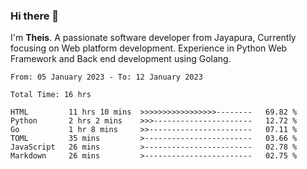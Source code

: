 ### Hi there 👋

I'm <b>Theis</b>. A passionate software developer from Jayapura, Currently focusing on Web platform development. Experience in Python Web Framework and Back end development using Golang.

 
 <!--START_SECTION:waka-->

```text
From: 05 January 2023 - To: 12 January 2023

Total Time: 16 hrs

HTML         11 hrs 10 mins  >>>>>>>>>>>>>>>>>--------   69.82 %
Python       2 hrs 2 mins    >>>----------------------   12.72 %
Go           1 hr 8 mins     >>-----------------------   07.11 %
TOML         35 mins         >------------------------   03.66 %
JavaScript   26 mins         >------------------------   02.78 %
Markdown     26 mins         >------------------------   02.75 %
```

<!--END_SECTION:waka-->
